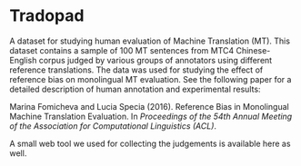 # Tradopad

A dataset for studying human evaluation of Machine Translation (MT). This dataset contains a sample of 100 MT sentences from MTC4 Chinese-English corpus judged by various groups of annotators using different reference translations. The data was used for studying the effect of reference bias on monolingual MT evaluation. See the following paper for a detailed description of human annotation and experimental results:

Marina Fomicheva and Lucia Specia (2016). Reference Bias in Monolingual Machine Translation Evaluation. In *Proceedings of the 54th Annual Meeting of the Association for Computational Linguistics (ACL)*.

A small web tool we used for collecting the judgements is available here as well.
